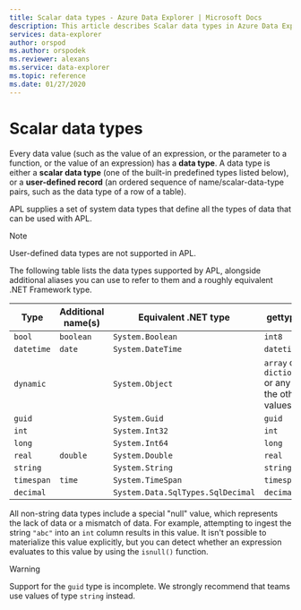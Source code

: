 ```yaml
---
title: Scalar data types - Azure Data Explorer | Microsoft Docs
description: This article describes Scalar data types in Azure Data Explorer.
services: data-explorer
author: orspod
ms.author: orspodek
ms.reviewer: alexans
ms.service: data-explorer
ms.topic: reference
ms.date: 01/27/2020
---
```

# Scalar data types

Every data value (such as the value of an expression, or the parameter to a function,
or the value of an expression) has a **data type**. A data type is either a **scalar data type**
(one of the built-in predefined types listed below), or a **user-defined record**
(an ordered sequence of name/scalar-data-type pairs, such as the data type of a
row of a table).

APL supplies a set of system data types that define all the types of data
that can be used with APL.

> [!NOTE]
> User-defined data types are not supported in APL.

The following table lists the data types supported by APL, alongside
additional aliases you can use to refer to them and a roughly equivalent
.NET Framework type.

| Type       | Additional name(s)   | Equivalent .NET type              | gettype()   |
| ---------- | -------------------- | --------------------------------- | ----------- |
| `bool`     | `boolean`            | `System.Boolean`                  | `int8`      |
| `datetime` | `date`               | `System.DateTime`                 | `datetime`  |
| `dynamic`  |                      | `System.Object`                   | `array` or `dictionary` or any of the other values |
| `guid`     |                      | `System.Guid`                     | `guid`      |
| `int`      |                      | `System.Int32`                    | `int`       |
| `long`     |                      | `System.Int64`                    | `long`      |
| `real`     | `double`             | `System.Double`                   | `real`      |
| `string`   |                      | `System.String`                   | `string`    |
| `timespan` | `time`               | `System.TimeSpan`                 | `timespan`  |
| `decimal`  |                      | `System.Data.SqlTypes.SqlDecimal` | `decimal`   |

All non-string data types include a special "null" value, which represents the lack of data
or a mismatch of data. For example, attempting to ingest the string `"abc"`
into an `int` column results in this value.
It isn't possible to materialize this value explicitly, but you can detect
whether an expression evaluates to this value by using the `isnull()` function.

> [!WARNING]
> Support for the `guid` type is incomplete.
> We strongly recommend that teams use values of type `string` instead.
